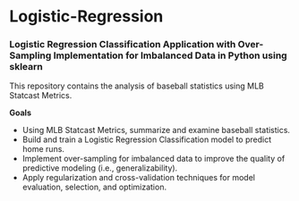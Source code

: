 # Logistic-Regression
### Logistic Regression Classification Application with Over-Sampling Implementation for Imbalanced Data in Python using sklearn

This repository contains the analysis of baseball statistics using MLB Statcast Metrics.

**Goals**

- Using MLB Statcast Metrics, summarize and examine baseball statistics.
- Build and train a Logistic Regression Classification model to predict home runs.
- Implement over-sampling for imbalanced data to improve the quality of predictive modeling (i.e., generalizability).
- Apply regularization and cross-validation techniques for model evaluation, selection, and optimization.
